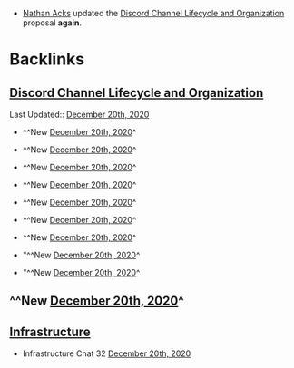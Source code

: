 - [Nathan Acks](<Nathan Acks.md>) updated the [Discord Channel Lifecycle and Organization](<Discord Channel Lifecycle and Organization.md>) proposal __again__.

# Backlinks
## [Discord Channel Lifecycle and Organization](<Discord Channel Lifecycle and Organization.md>)
Last Updated:: [December 20th, 2020](<December 20th, 2020.md>)

- ^^New [December 20th, 2020](<December 20th, 2020.md>)^

- ^^New [December 20th, 2020](<December 20th, 2020.md>)^

- ^^New [December 20th, 2020](<December 20th, 2020.md>)^

- ^^New [December 20th, 2020](<December 20th, 2020.md>)^

- ^^New [December 20th, 2020](<December 20th, 2020.md>)^

- ^^New [December 20th, 2020](<December 20th, 2020.md>)^

- ^^New [December 20th, 2020](<December 20th, 2020.md>)^

- "^^New [December 20th, 2020](<December 20th, 2020.md>)^

- "^^New [December 20th, 2020](<December 20th, 2020.md>)^

## ^^New [December 20th, 2020](<December 20th, 2020.md>)^

## [Infrastructure](<Infrastructure.md>)
- Infrastructure Chat 32 [December 20th, 2020](<December 20th, 2020.md>)

